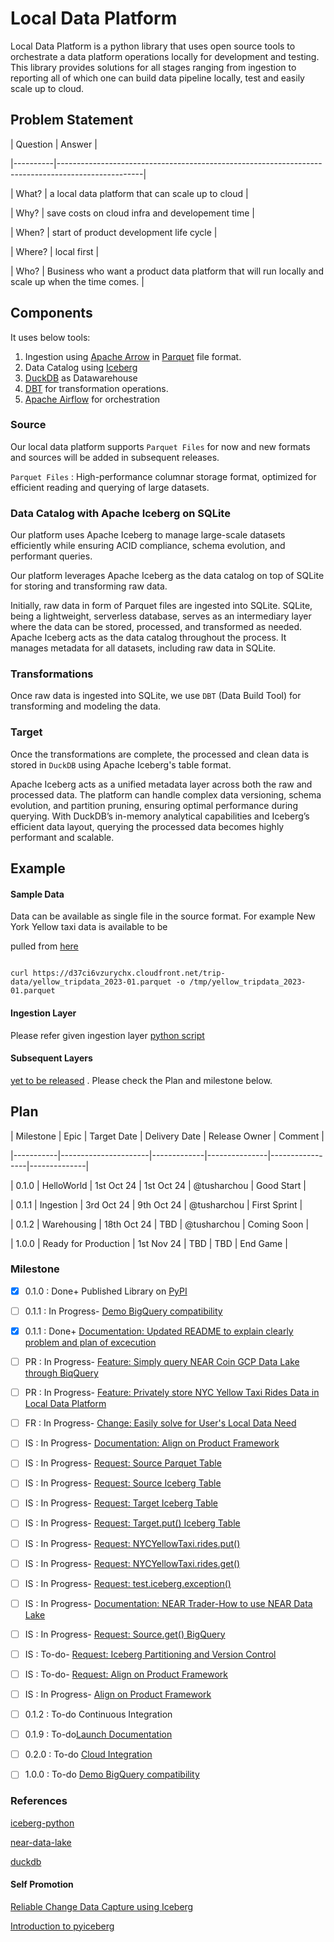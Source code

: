 # Local Data Platform
Local Data Platform is a python library that uses open source tools to orchestrate a data platform operations locally for development and testing. <br/>
This library provides solutions for all stages ranging from ingestion to reporting all of which one can build data pipeline locally, test and easily scale up to cloud. 

## Problem Statement

| Question | Answer |

|----------|---------------------------------------------------------------------------------------------------|

| What? | a local data platform that can scale up to cloud |

| Why? | save costs on cloud infra and developement time |

| When? | start of product development life cycle |

| Where? | local first |

| Who? | Business who want a product data platform that will run locally and scale up when the time comes. |


## Components

It uses below tools:
1. Ingestion using [Apache Arrow](https://arrow.apache.org/) in [Parquet](https://parquet.apache.org/) file format.
2. Data Catalog using [Iceberg](https://iceberg.apache.org/)
3. [DuckDB](https://duckdb.org/) as Datawarehouse
4. [DBT](https://www.getdbt.com/) for transformation operations.
5. [Apache Airflow](https://airflow.apache.org/) for orchestration
### Source

Our local data platform supports `Parquet Files` for now and new formats and sources will be added in subsequent releases.<br/>

`Parquet Files` : High-performance columnar storage format, optimized for efficient reading and querying of large datasets.<br  />

  

### Data Catalog with Apache Iceberg on SQLite

Our platform uses Apache Iceberg to manage large-scale datasets efficiently while ensuring ACID compliance, schema evolution, and performant queries.<br  />

Our platform leverages Apache Iceberg as the data catalog on top of SQLite for storing and transforming raw data.<br  />

Initially, raw data in form of Parquet files are ingested into SQLite. SQLite, being a lightweight, serverless database, serves as an intermediary layer where the data can be stored, processed, and transformed as needed. Apache Iceberg acts as the data catalog throughout the process. It manages metadata for all datasets, including raw data in SQLite.

  

### Transformations

Once raw data is ingested into SQLite, we use `DBT` (Data Build Tool) for transforming and modeling the data.

  

### Target

Once the transformations are complete, the processed and clean data is stored in `DuckDB` using Apache Iceberg's table format.<br  />

Apache Iceberg acts as a unified metadata layer across both the raw and processed data. The platform can handle complex data versioning, schema evolution, and partition pruning, ensuring optimal performance during querying. With DuckDB’s in-memory analytical capabilities and Iceberg’s efficient data layout, querying the processed data becomes highly performant and scalable.



## Example
#### Sample Data

Data can be available as single file in the source format. For example New York Yellow taxi data is available to be

pulled from [here](https://www.nyc.gov/site/tlc/about/tlc-trip-record-data.page)

  

```

curl https://d37ci6vzurychx.cloudfront.net/trip-data/yellow_tripdata_2023-01.parquet -o /tmp/yellow_tripdata_2023-01.parquet

```
#### Ingestion Layer
Please refer given ingestion layer [python script](https://github.com/tusharchou/local-data-platform/blob/main/local-data-platform/nyc_yellow_taxi.py)

#### Subsequent Layers
[yet to be released](null) . Please check the Plan and milestone below. 

  ## Plan

  

| Milestone | Epic | Target Date | Delivery Date | Release Owner | Comment |

|-----------|----------------------|-------------|---------------|-----------------|--------------|

| 0.1.0 | HelloWorld | 1st Oct 24 | 1st Oct 24 | @tusharchou | Good Start |

| 0.1.1 | Ingestion | 3rd Oct 24 | 9th Oct 24 | @tusharchou | First Sprint |

| 0.1.2 | Warehousing | 18th Oct 24 | TBD | @tusharchou | Coming Soon |

| 1.0.0 | Ready for Production | 1st Nov 24 | TBD | TBD | End Game |

  

### Milestone

  

- [x] 0.1.0 : Done+ Published Library on [PyPI](https://pypi.org/project/local-data-platform/)

  

- [ ] 0.1.1 : In Progress- [Demo BigQuery compatibility](https://github.com/tusharchou/local-data-platform/milestone/2)

- [x] 0.1.1 : Done+ [Documentation: Updated README to explain clearly problem and plan of excecution](https://github.com/tusharchou/local-data-platform/issues/6)

- [ ] PR : In Progress- [Feature: Simply query NEAR Coin GCP Data Lake through BiqQuery](https://github.com/tusharchou/local-data-platform/pull/25)

- [ ] PR : In Progress- [Feature: Privately store NYC Yellow Taxi Rides Data in Local Data Platform](https://github.com/tusharchou/local-data-platform/pull/26)

- [ ] FR : In Progress- [Change: Easily solve for User's Local Data Need](https://github.com/tusharchou/local-data-platform/pull/28)

- [ ] IS : In Progress- [Documentation: Align on Product Framework](https://github.com/tusharchou/local-data-platform/issues/29)

- [ ] IS : In Progress- [Request: Source Parquet Table](https://github.com/tusharchou/local-data-platform/issues/24)

- [ ] IS : In Progress- [Request: Source Iceberg Table](https://github.com/tusharchou/local-data-platform/issues/21)

- [ ] IS : In Progress- [Request: Target Iceberg Table](https://github.com/tusharchou/local-data-platform/issues/22)

- [ ] IS : In Progress- [Request: Target.put() Iceberg Table](https://github.com/tusharchou/local-data-platform/issues/20)

- [ ] IS : In Progress- [Request: NYCYellowTaxi.rides.put()](https://github.com/tusharchou/local-data-platform/issues/8)

- [ ] IS : In Progress- [Request: NYCYellowTaxi.rides.get()](https://github.com/tusharchou/local-data-platform/issues/3)

- [ ] IS : In Progress- [Request: test.iceberg.exception()](https://github.com/tusharchou/local-data-platform/issues/1)

- [ ] IS : In Progress- [Documentation: NEAR Trader-How to use NEAR Data Lake](https://github.com/tusharchou/local-data-platform/issues/12)

- [ ] IS : In Progress- [Request: Source.get() BigQuery](https://github.com/tusharchou/local-data-platform/issues/19)

- [ ] IS : To-do- [Request: Iceberg Partitioning and Version Control](https://github.com/tusharchou/local-data-platform/issues/29)

- [ ] IS : To-do- [Request: Align on Product Framework](https://github.com/tusharchou/local-data-platform/issues/29)

- [ ] IS : In Progress- [Align on Product Framework](https://github.com/tusharchou/local-data-platform/issues/29)

- [ ] 0.1.2 : To-do Continuous Integration

- [ ] 0.1.9 : To-do[Launch Documentation](https://github.com/tusharchou/local-data-platform/milestone/2)

- [ ] 0.2.0 : To-do [Cloud Integration](https://github.com/tusharchou/local-data-platform/milestone/3)

- [ ] 1.0.0 : To-do [Demo BigQuery compatibility](https://github.com/tusharchou/local-data-platform/milestone/2)


### References

  

[iceberg-python](https://py.iceberg.apache.org)

[near-data-lake](https://docs.near.org/concepts/advanced/near-lake-framework)

[duckdb](https://duckdb.org/docs/extensions/iceberg.html)

  

#### Self Promotion

  

[Reliable Change Data Capture using Iceberg](https://medium.com/@tushar.choudhary.de/reliable-cdc-apache-spark-ingestion-pipeline-using-iceberg-5d8f0fee6fd6)

[Introduction to pyiceberg](https://medium.com/@tushar.choudhary.de/internals-of-apache-pyiceberg-10c2302a5c8b)